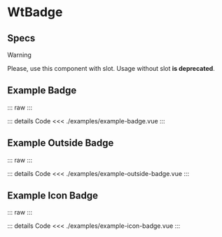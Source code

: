 <script setup>
</script>

# WtBadge

## Specs

<Specs />

> [!WARNING]
> Please, use this component with slot.
> Usage without slot **is deprecated**.

## Example Badge

::: raw
<ExampleBadge/>
:::

::: details Code
<<< ./examples/example-badge.vue
:::

## Example Outside Badge

::: raw
<ExampleOutsideBadge/>
:::

::: details Code
<<< ./examples/example-outside-badge.vue
:::

## Example Icon Badge

::: raw
<ExampleIconBadge/>
:::

::: details Code
<<< ./examples/example-icon-badge.vue
:::
